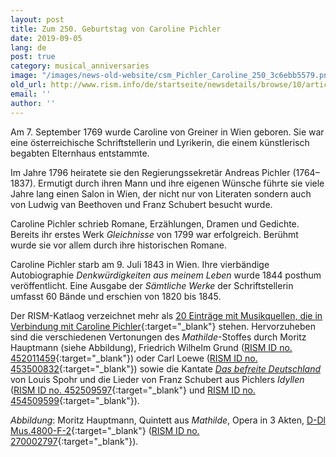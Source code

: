 ```yaml
---
layout: post
title: Zum 250. Geburtstag von Caroline Pichler
date: 2019-09-05
lang: de
post: true
category: musical_anniversaries
image: "/images/news-old-website/csm_Pichler_Caroline_250_3c6ebb5579.png"
old_url: http://www.rism.info/de/startseite/newsdetails/browse/10/article/64/caroline-pichler-at-250.html
email: ''
author: ''
---
```


Am 7. September 1769 wurde Caroline von Greiner in Wien geboren. Sie war eine österreichische Schriftstellerin und Lyrikerin, die einem künstlerisch begabten Elternhaus entstammte.

Im Jahre 1796 heiratete sie den Regierungssekretär Andreas Pichler (1764–1837). Ermutigt durch ihren Mann und ihre eigenen Wünsche führte sie viele Jahre lang einen Salon in Wien, der nicht nur von Literaten sondern auch von Ludwig van Beethoven und Franz Schubert besucht wurde.

Caroline Pichler schrieb Romane, Erzählungen, Dramen und Gedichte. Bereits ihr erstes Werk _Gleichnisse_ von 1799 war erfolgreich. Berühmt wurde sie vor allem durch ihre historischen Romane.

Caroline Pichler starb am 9. Juli 1843 in Wien. Ihre vierbändige Autobiographie _Denkwürdigkeiten aus meinem Leben_ wurde 1844 posthum veröffentlicht. Eine Ausgabe der _Sämtliche Werke_ der Schriftstellerin umfasst 60 Bände und erschien von 1820 bis 1845.

Der RISM-Katlaog verzeichnet mehr als [20 Einträge mit Musikquellen, die in Verbindung mit Caroline Pichler](https://opac.rism.info/search?id=pe18012&View=rism){:target="_blank"} stehen. Hervorzuheben sind die verschiedenen Vertonungen des _Mathilde_-Stoffes durch Moritz Hauptmann (siehe Abbildung), Friedrich Wilhelm Grund ([RISM ID no. 452011459](https://opac.rism.info/search?id=452011459&View=rism){:target="_blank"}) oder Carl Loewe ([RISM ID no. 453500832](https://opac.rism.info/search?id=453500832&View=rism){:target="_blank"}) sowie die Kantate [_Das befreite Deutschland_](https://opac.rism.info/search?id=1001013878&View=rism&Language=en) von Louis Spohr und die Lieder von Franz Schubert aus Pichlers _Idyllen_ ([RISM ID no. 452509597](https://opac.rism.info/search?id=452509597&View=rism){:target="_blank"} und [RISM ID no. 454509599](https://opac.rism.info/search?id=452509599&View=rism){:target="_blank"}).

_Abbildung_: Moritz Hauptmann, Quintett aus _Mathilde_, Opera in 3 Akten, [D-Dl Mus.4800-F-2](http://digital.slub-dresden.de/id383785243){:target="_blank"} ([RISM ID no. 270002797](https://opac.rism.info/search?id=270001797&View=rism){:target="_blank"}).
